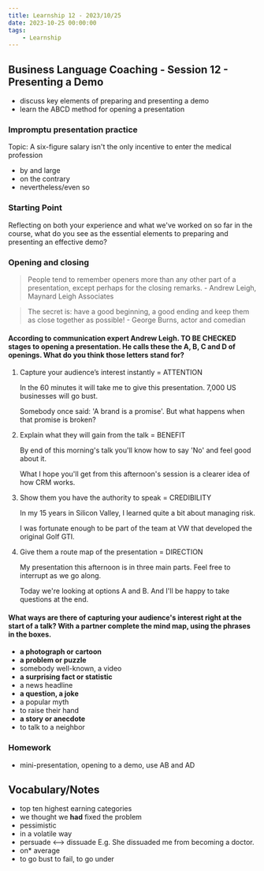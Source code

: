 ```yaml
---
title: Learnship 12 - 2023/10/25
date: 2023-10-25 00:00:00
tags:
    - Learnship
---
```


## Business Language Coaching - Session 12 - Presenting a Demo

* discuss key elements of preparing and presenting a demo
* learn the ABCD method for opening a presentation

### Impromptu presentation practice

Topic: A six-figure salary isn't the only incentive to enter the  medical profession

* by and large
* on the contrary
* nevertheless/even so

### Starting Point

Reflecting on both your experience and what we've worked on so far in the course, what do you see as the essential elements to preparing and presenting an effective demo?

### Opening and closing

> People tend to remember openers more than any other part of a presentation, except perhaps for the closing remarks. - Andrew Leigh, Maynard Leigh Associates

> The secret is: have a good beginning, a good ending and keep them as close together as possible! - George Burns, actor and comedian

#### According to communication expert Andrew Leigh. TO BE CHECKED stages to opening a presentation. He calls these the A, B, C and D of openings. What do you think those letters stand for?

1. Capture your audience’s interest instantly = ATTENTION

    In the  60 minutes it will take me to give this presentation. 7,000 US businesses will go bust.

    Somebody once said: 'A brand is a promise'. But what happens when that promise is broken?

2. Explain what they will gain from the talk = BENEFIT

    By end of this morning's talk you'll know how to say 'No' and feel good about it.

    What I hope you'll get from  this afternoon's session is a clearer idea of how CRM works.

3. Show them you have the authority to speak = CREDIBILITY

    In my 15 years in Silicon Valley, I learned quite a bit about managing risk.

    I was fortunate enough to be part of the team at VW that developed the original Golf GTI.

4. Give them a route map of the presentation = DIRECTION

    My presentation this afternoon is in three main parts. Feel free to interrupt as we go along.

    Today we're looking at options A and B. And I'll be happy to take questions at the  end.

#### What ways are there of capturing your audience's interest right at the start of a talk? With a partner complete  the mind map, using the phrases in the boxes.

* **a photograph or cartoon**
* **a problem or puzzle**
* somebody well-known, a video
* **a surprising fact or statistic**
* a news headline
* **a question, a joke**
* a popular myth
* to raise their hand
* **a story or anecdote**
* to talk to a neighbor

### Homework

* mini-presentation, opening to a demo, use AB and AD

## Vocabulary/Notes

* top ten highest earning categories
* we thought we **had** fixed the problem
* pessimistic
* in a volatile way
* persuade <--> dissuade
    E.g. She dissuaded me from becoming a doctor.
* on* average
* to go bust
    to fail, to go under
